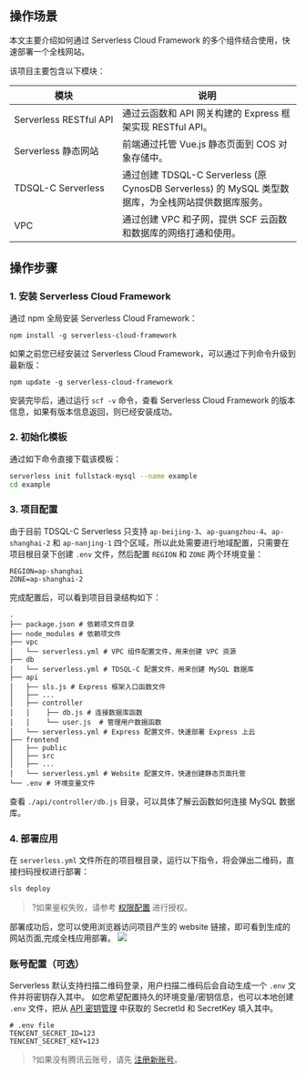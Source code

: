 ## 操作场景
本文主要介绍如何通过 Serverless Cloud Framework 的多个组件结合使用，快速部署一个全栈网站。

该项目主要包含以下模块：

| 模块 | 说明 | 
|---------|---------|
| <nobr>Serverless RESTful API</nobr> | 通过云函数和 API 网关构建的 Express 框架实现 RESTful API。|
| Serverless 静态网站 | 前端通过托管 Vue.js 静态页面到 COS 对象存储中。|
| TDSQL-C Serverless | 通过创建 TDSQL-C Serverless (原 CynosDB Serverless) 的 MySQL 类型数据库，为全栈网站提供数据库服务。|
| VPC | 通过创建 VPC 和子网，提供 SCF 云函数和数据库的网络打通和使用。|

## 操作步骤

### 1. 安装 Serverless Cloud Framework
通过 npm 全局安装 Serverless Cloud Framework：

```
npm install -g serverless-cloud-framework
```

如果之前您已经安装过 Serverless Cloud Framework，可以通过下列命令升级到最新版：

```
npm update -g serverless-cloud-framework
```

安装完毕后，通过运行 `scf -v` 命令，查看 Serverless Cloud Framework 的版本信息，如果有版本信息返回，则已经安装成功。

### 2. 初始化模板

通过如下命令直接下载该模板：

```bash
serverless init fullstack-mysql --name example
cd example
```

### 3. 项目配置

由于目前 TDSQL-C Serverless 只支持 `ap-beijing-3`、`ap-guangzhou-4`、`ap-shanghai-2` 和 `ap-nanjing-1` 四个区域，所以此处需要进行地域配置，只需要在项目根目录下创建 `.env` 文件，然后配置 `REGION` 和 `ZONE` 两个环境变量：

```
REGION=ap-shanghai
ZONE=ap-shanghai-2
```

完成配置后，可以看到项目目录结构如下：
```
.
├── package.json # 依赖项文件目录
├── node_modules # 依赖项文件
├── vpc
│   └── serverless.yml # VPC 组件配置文件，用来创建 VPC 资源
├── db
│   └── serverless.yml # TDSQL-C 配置文件，用来创建 MySQL 数据库
├── api
│   ├── sls.js # Express 框架入口函数文件
│   ├── ...
│   ├── controller
│   │    ├── db.js # 连接数据库函数
│   │    └── user.js  # 管理用户数据函数
│   └── serverless.yml # Express 配置文件，快速部署 Express 上云
├── frontend
│   ├── public
│   ├── src
│   ├── ...
│   └── serverless.yml # Website 配置文件，快速创建静态页面托管
└── .env # 环境变量文件
```

查看 `./api/controller/db.js` 目录，可以具体了解云函数如何连接 MySQL 数据库。


### 4. 部署应用

在 `serverless.yml` 文件所在的项目根目录，运行以下指令，将会弹出二维码，直接扫码授权进行部署：

```bash
sls deploy
```
>?如果鉴权失败，请参考 [权限配置](https://cloud.tencent.com/document/product/1154/43006) 进行授权。

部署成功后，您可以使用浏览器访问项目产生的 website 链接，即可看到生成的网站页面,完成全栈应用部署。
![](https://main.qcloudimg.com/raw/096bd7a5960304864c0122105ea3a73c.png)

### 账号配置（可选）

Serverless 默认支持扫描二维码登录，用户扫描二维码后会自动生成一个 `.env` 文件并将密钥存入其中。
如您希望配置持久的环境变量/密钥信息，也可以本地创建 `.env` 文件，把从 [API 密钥管理](https://console.cloud.tencent.com/cam/capi) 中获取的 SecretId 和 SecretKey 填入其中。
```
# .env file
TENCENT_SECRET_ID=123
TENCENT_SECRET_KEY=123
```
>?如果没有腾讯云账号，请先 [注册新账号](https://cloud.tencent.com/register)。

